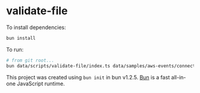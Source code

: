 # validate-file

To install dependencies:

```bash
bun install
```

To run:

```bash
# from git root...
bun data/scripts/validate-file/index.ts data/samples/aws-events/connection/input/src/connection.ts
```

This project was created using `bun init` in bun v1.2.5. [Bun](https://bun.sh) is a fast all-in-one JavaScript runtime.
